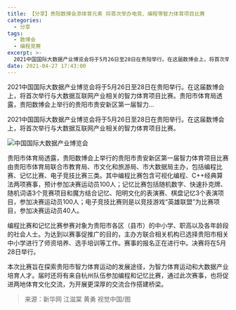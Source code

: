 ```yaml
---
title: 【分享】贵阳数博会添体育元素 将首次举办电竞、编程等智力体育项目比赛
categories:
  - 分享
tags:
  - 数博会
  - 编程竞赛
excerpt: >-
  2021中国国际大数据产业博览会将于5月26日至28日在贵阳举行。在这届数博会上，将首次举行与大数据互联网产业相关的智力体育项目比赛。贵阳市体育局透露，贵阳数博会上举行的贵阳市贵安新区第一届智力...
date: 2021-04-27 17:43:00
---
```


2021中国国际大数据产业博览会将于5月26日至28日在贵阳举行。在这届数博会上，将首次举行与大数据互联网产业相关的智力体育项目比赛。贵阳市体育局透露，贵阳数博会上举行的贵阳市贵安新区第一届智力...
<!-- more -->
2021中国国际大数据产业博览会将于5月26日至28日在贵阳举行。在这届数博会上，将首次举行与大数据互联网产业相关的智力体育项目比赛。

![中国国际大数据产业博览会](https://old.blog.fwder.cn/usr/uploads/2021/05/3364892063.jpg)

贵阳市体育局透露，贵阳数博会上举行的贵阳市贵安新区第一届智力体育项目比赛由贵阳市体育局联合市教育局、市文化和旅游局、市大数据局主办，包括编程比赛、记忆比赛、电子竞技比赛三类。其中编程比赛包含可视化编程、C++经典算法两项赛事，预计参加决赛运动员100人；记忆比赛包括随机数字、快速扑克牌、随机词语3个竞赛项目和魔方结合记忆、阳明文化的表演赛、棋盘记忆3个表演项目，参加决赛运动员100人；电子竞技比赛则是以竞技游戏“英雄联盟”为比赛项目，参加决赛运动员40人。

编程比赛和记忆比赛参赛对象为贵阳市各区（县市）的中小学、职高以及各年龄段的社会人士。为达到以赛事促推广的目的，主办方联合相关机构已选择贵阳市相关中小学进行了师资培养、选手培训等工作。赛事的报名正在进行中。决赛将在5月28日举行。

本次比赛旨在探索贵阳市智力体育运动的发展途径，为智力体育运动和大数据产业培育人才。届时还将有来自杭州队伍参加编程和记忆比赛，通过此次赛事，也将促进两地体育文化交流，为开展更深厚的交流合作搭建桥梁。

> 来源：新华网 江滋棠 黄勇 视觉中国/图
